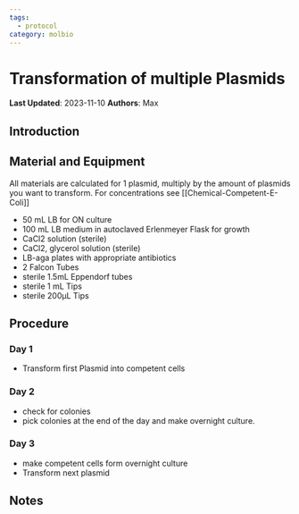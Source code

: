 ```yaml
---
tags:
  - protocol
category: molbio
---
```

# Transformation of multiple Plasmids

**Last Updated**: 2023-11-10
**Authors**: Max

## Introduction

## Material and Equipment
All materials are calculated for 1 plasmid, multiply by the amount of plasmids you want to transform. For concentrations see [[Chemical-Competent-E-Coli]]

- 50 mL LB for ON culture 
- 100 mL LB medium in autoclaved Erlenmeyer Flask for growth
- CaCl2 solution (sterile)
- CaCl2, glycerol solution (sterile)
- LB-aga plates with appropriate antibiotics
- 2 Falcon Tubes
- sterile 1.5mL Eppendorf tubes
- sterile 1 mL Tips
- sterile 200µL Tips

## Procedure

### Day 1
- Transform first Plasmid into competent cells

### Day 2
- check for colonies
- pick colonies at the end of the day and make overnight culture.

### Day 3
- make competent cells form overnight culture
- Transform next plasmid


## Notes